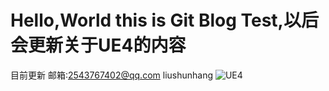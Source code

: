 # Hello,World this is Git Blog Test,以后会更新关于UE4的内容
目前更新
邮箱:2543767402@qq.com
liushunhang
![UE4](http://img.manew.com/data/attachment/forum/201611/01/161439jrc0rmcscm5o4dmm.jpg "这是UE4 BP的图标")
